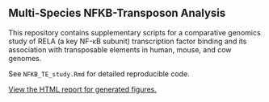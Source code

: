 ## Multi-Species NFKB-Transposon Analysis

This repository contains supplementary scripts for a comparative genomics study of RELA (a key NF-κB subunit) transcription factor binding and its association with transposable elements in human, mouse, and cow genomes.

See `NFKB_TE_study.Rmd` for detailed reproducible code.

[View the HTML report for generated figures.](https://wilsonlabgroup.github.io/NFKB-Transposon-Analysis/)